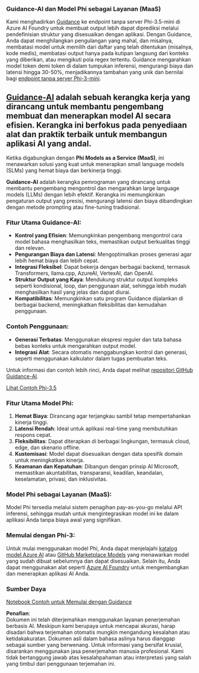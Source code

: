 ### Guidance-AI dan Model Phi sebagai Layanan (MaaS)
Kami menghadirkan [Guidance](https://github.com/guidance-ai/guidance) ke endpoint tanpa server Phi-3.5-mini di Azure AI Foundry untuk membuat output lebih dapat diprediksi melalui pendefinisian struktur yang disesuaikan dengan aplikasi. Dengan Guidance, Anda dapat menghilangkan pengulangan yang mahal, dan misalnya, membatasi model untuk memilih dari daftar yang telah ditentukan (misalnya, kode medis), membatasi output hanya pada kutipan langsung dari konteks yang diberikan, atau mengikuti pola regex tertentu. Guidance mengarahkan model token demi token di dalam tumpukan inferensi, mengurangi biaya dan latensi hingga 30-50%, menjadikannya tambahan yang unik dan bernilai bagi [endpoint tanpa server Phi-3-mini](https://aka.ms/try-phi3.5mini).

## [**Guidance-AI**](https://github.com/guidance-ai/guidance) adalah sebuah kerangka kerja yang dirancang untuk membantu pengembang membuat dan menerapkan model AI secara efisien. Kerangka ini berfokus pada penyediaan alat dan praktik terbaik untuk membangun aplikasi AI yang andal.

Ketika digabungkan dengan **Phi Models as a Service (MaaS)**, ini menawarkan solusi yang kuat untuk menerapkan small language models (SLMs) yang hemat biaya dan berkinerja tinggi.

**Guidance-AI** adalah kerangka pemrograman yang dirancang untuk membantu pengembang mengontrol dan mengarahkan large language models (LLMs) dengan lebih efektif. Kerangka ini memungkinkan pengaturan output yang presisi, mengurangi latensi dan biaya dibandingkan dengan metode prompting atau fine-tuning tradisional.

### Fitur Utama Guidance-AI:
- **Kontrol yang Efisien**: Memungkinkan pengembang mengontrol cara model bahasa menghasilkan teks, memastikan output berkualitas tinggi dan relevan.
- **Pengurangan Biaya dan Latensi**: Mengoptimalkan proses generasi agar lebih hemat biaya dan lebih cepat.
- **Integrasi Fleksibel**: Dapat bekerja dengan berbagai backend, termasuk Transformers, llama.cpp, AzureAI, VertexAI, dan OpenAI.
- **Struktur Output yang Kaya**: Mendukung struktur output kompleks seperti kondisional, loop, dan penggunaan alat, sehingga lebih mudah menghasilkan hasil yang jelas dan dapat diurai.
- **Kompatibilitas**: Memungkinkan satu program Guidance dijalankan di berbagai backend, meningkatkan fleksibilitas dan kemudahan penggunaan.

### Contoh Penggunaan:
- **Generasi Terbatas**: Menggunakan ekspresi reguler dan tata bahasa bebas konteks untuk mengarahkan output model.
- **Integrasi Alat**: Secara otomatis menggabungkan kontrol dan generasi, seperti menggunakan kalkulator dalam tugas pembuatan teks.

Untuk informasi dan contoh lebih rinci, Anda dapat melihat [repositori GitHub Guidance-AI](https://github.com/guidance-ai/guidance).

[Lihat Contoh Phi-3.5](../../../../../code/01.Introduce/guidance.ipynb)

### Fitur Utama Model Phi:
1. **Hemat Biaya**: Dirancang agar terjangkau sambil tetap mempertahankan kinerja tinggi.
2. **Latensi Rendah**: Ideal untuk aplikasi real-time yang membutuhkan respons cepat.
3. **Fleksibilitas**: Dapat diterapkan di berbagai lingkungan, termasuk cloud, edge, dan skenario offline.
4. **Kustomisasi**: Model dapat disesuaikan dengan data spesifik domain untuk meningkatkan kinerja.
5. **Keamanan dan Kepatuhan**: Dibangun dengan prinsip AI Microsoft, memastikan akuntabilitas, transparansi, keadilan, keandalan, keselamatan, privasi, dan inklusivitas.

### Model Phi sebagai Layanan (MaaS):
Model Phi tersedia melalui sistem penagihan pay-as-you-go melalui API inferensi, sehingga mudah untuk mengintegrasikan model ini ke dalam aplikasi Anda tanpa biaya awal yang signifikan.

### Memulai dengan Phi-3:
Untuk mulai menggunakan model Phi, Anda dapat menjelajahi [katalog model Azure AI](https://ai.azure.com/explore/models) atau [GitHub Marketplace Models](https://github.com/marketplace/models) yang menawarkan model yang sudah dibuat sebelumnya dan dapat disesuaikan. Selain itu, Anda dapat menggunakan alat seperti [Azure AI Foundry](https://ai.azure.com) untuk mengembangkan dan menerapkan aplikasi AI Anda.

### Sumber Daya
[Notebook Contoh untuk Memulai dengan Guidance](../../../../../code/01.Introduce/guidance.ipynb)

**Penafian**:  
Dokumen ini telah diterjemahkan menggunakan layanan penerjemahan berbasis AI. Meskipun kami berupaya untuk mencapai akurasi, harap disadari bahwa terjemahan otomatis mungkin mengandung kesalahan atau ketidakakuratan. Dokumen asli dalam bahasa aslinya harus dianggap sebagai sumber yang berwenang. Untuk informasi yang bersifat krusial, disarankan menggunakan jasa penerjemahan manusia profesional. Kami tidak bertanggung jawab atas kesalahpahaman atau interpretasi yang salah yang timbul dari penggunaan terjemahan ini.